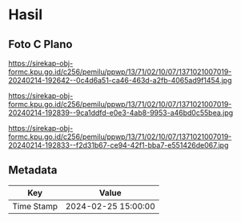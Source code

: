# Hasil

## Foto C Plano

https://sirekap-obj-formc.kpu.go.id/c256/pemilu/ppwp/13/71/02/10/07/1371021007019-20240214-192642--0c4d6a51-ca46-463d-a2fb-4065ad9f1454.jpg

https://sirekap-obj-formc.kpu.go.id/c256/pemilu/ppwp/13/71/02/10/07/1371021007019-20240214-192839--9ca1ddfd-e0e3-4ab8-9953-a46bd0c55bea.jpg

https://sirekap-obj-formc.kpu.go.id/c256/pemilu/ppwp/13/71/02/10/07/1371021007019-20240214-192833--f2d31b67-ce94-42f1-bba7-e551426de067.jpg


## Metadata

| Key        | Value               |
| ---------- | ------------------- |
| Time Stamp | 2024-02-25 15:00:00 |



